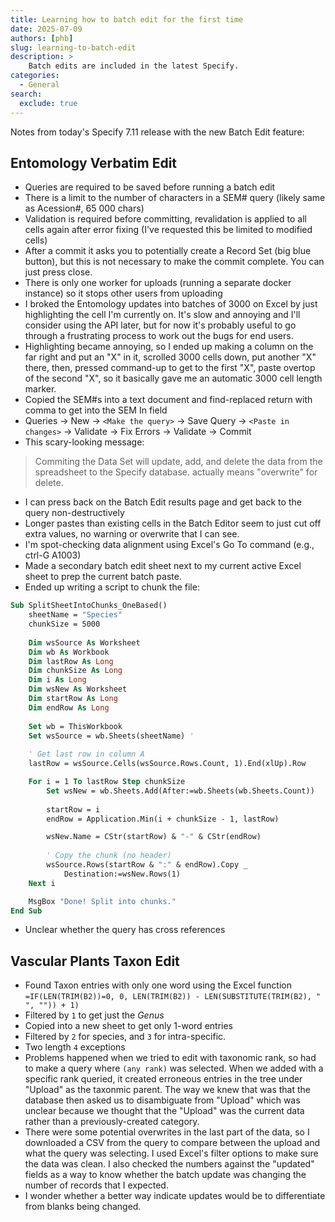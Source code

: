 ```yaml
---
title: Learning how to batch edit for the first time
date: 2025-07-09
authors: [phb]
slug: learning-to-batch-edit
description: >
    Batch edits are included in the latest Specify.
categories:
  - General
search:
  exclude: true
---
```


Notes from today's Specify 7.11 release with the new Batch Edit feature:

## Entomology Verbatim Edit
- Queries are required to be saved before running a batch edit
- There is a limit to the number of characters in a SEM# query (likely same as Acession#, 65 000 chars)
- Validation is required before committing, revalidation is applied to all cells again after error fixing (I've requested this be limited to modified cells)
- After a commit it asks you to potentially create a Record Set (big blue button), but this is not necessary to make the commit complete. You can just press close.
- There is only one worker for uploads (running a separate docker instance) so it stops other users from uploading
- I broked the Entomology updates into batches of 3000 on Excel by just highlighting the cell I'm currently on. It's slow and annoying and I'll consider using the API later, but for now it's probably useful to go through a frustrating process to work out the bugs for end users.
- Highlighting became annoying, so I ended up making a column on the far right and put an "X" in it, scrolled 3000 cells down, put another "X" there, then, pressed command-up to get to the first "X", paste overtop of the second "X", so it basically gave me an automatic 3000 cell length marker.
- Copied the SEM#s into a text document and find-replaced return with comma to get into the SEM In field
- Queries -> New -> `<Make the query>` -> Save Query -> `<Paste in changes>` -> Validate -> Fix Errors -> Validate -> Commit
- This scary-looking message:
> Commiting the Data Set will update, add, and delete the data from the spreadsheet to the Specify database.
actually means "overwrite" for delete.
- I can press back on the Batch Edit results page and get back to the query non-destructively
- Longer pastes than existing cells in the Batch Editor seem to just cut off extra values, no warning or overwrite that I can see.
- I'm spot-checking data alignment using Excel's Go To command (e.g., ctrl-G A1003)
- Made a secondary batch edit sheet next to my current active Excel sheet to prep the current batch paste.
- Ended up writing a script to chunk the file:
```vb
Sub SplitSheetIntoChunks_OneBased()
    sheetName = "Species"
    chunkSize = 5000
    
    Dim wsSource As Worksheet
    Dim wb As Workbook
    Dim lastRow As Long
    Dim chunkSize As Long
    Dim i As Long
    Dim wsNew As Worksheet
    Dim startRow As Long
    Dim endRow As Long
    
    Set wb = ThisWorkbook
    Set wsSource = wb.Sheets(sheetName) '
    
    ' Get last row in column A
    lastRow = wsSource.Cells(wsSource.Rows.Count, 1).End(xlUp).Row

    For i = 1 To lastRow Step chunkSize
        Set wsNew = wb.Sheets.Add(After:=wb.Sheets(wb.Sheets.Count))
        
        startRow = i
        endRow = Application.Min(i + chunkSize - 1, lastRow)

        wsNew.Name = CStr(startRow) & "-" & CStr(endRow)
        
        ' Copy the chunk (no header)
        wsSource.Rows(startRow & ":" & endRow).Copy _
            Destination:=wsNew.Rows(1)
    Next i

    MsgBox "Done! Split into chunks."
End Sub
```

- Unclear whether the query has cross references

## Vascular Plants Taxon Edit
- Found Taxon entries with only one word using the Excel function `=IF(LEN(TRIM(B2))=0, 0, LEN(TRIM(B2)) - LEN(SUBSTITUTE(TRIM(B2), " ", "")) + 1)`
- Filtered by `1` to get just the *Genus*
- Copied into a new sheet to get only 1-word entries
- Filtered by `2` for species, and `3` for intra-specific.
- Two length `4` exceptions
- Problems happened when we tried to edit with taxonomic rank, so had to make a query where `(any rank)` was selected. When we added with a specific rank queried, it created erroneous entries in the tree under "Upload" as the taxonmic parent. The way we knew that was that the database then asked us to disambiguate from "Upload" which was unclear because we thought that the "Upload" was the current data rather than a previously-created category.
- There were some potential overwrites in the last part of the data, so I downloaded a CSV from the query to compare between the upload and what the query was selecting. I used Excel's filter options to make sure the data was clean. I also checked the numbers against the "updated" fields as a way to know whether the batch update was changing the number of records that I expected.
- I wonder whether a better way indicate updates would be to differentiate from blanks being changed.
